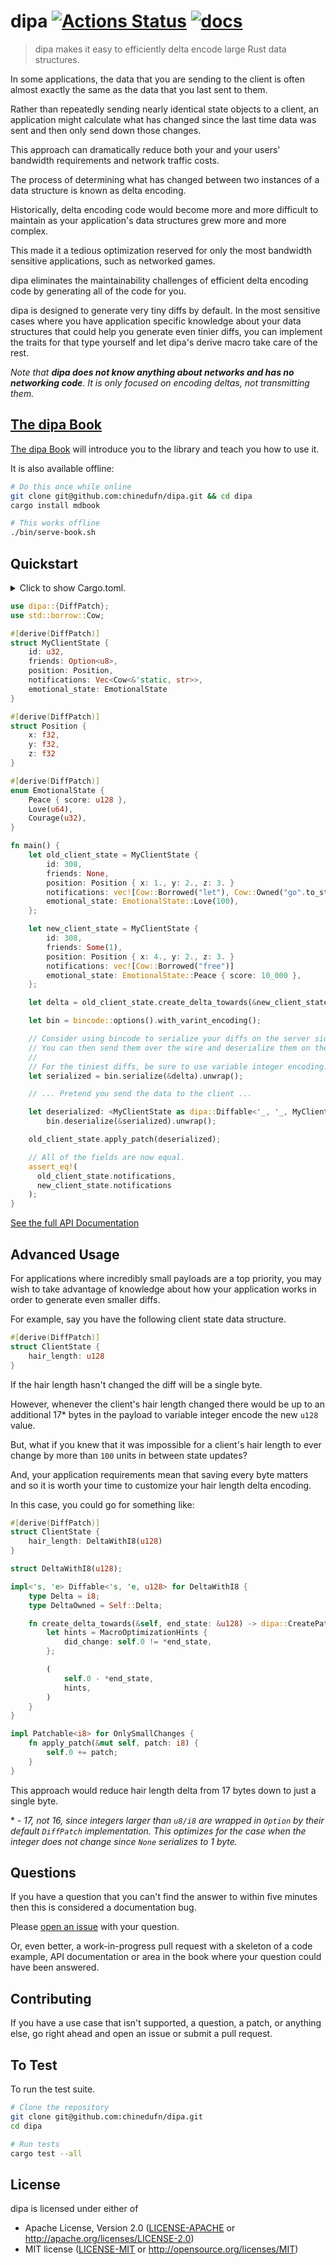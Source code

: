 # dipa [![Actions Status](https://github.com/chinedufn/dipa/workflows/ci/badge.svg)](https://github.com/chinedufn/dipa/actions) [![docs](https://docs.rs/dipa/badge.svg)](https://docs.rs/dipa)

> dipa makes it easy to efficiently delta encode large Rust data structures.

In some applications, the data that you are sending to the client is often almost exactly the same as the data
that you last sent to them.

Rather than repeatedly sending nearly identical state objects to a client, an application might calculate
what has changed since the last time data was sent and then only send down those changes.

This approach can dramatically reduce both your and your users' bandwidth requirements and network traffic
costs.

The process of determining what has changed between two instances of a data structure is known as delta encoding.

Historically, delta encoding code would become more and more difficult to maintain as your application's
data structures grew more and more complex.

This made it a tedious optimization reserved for only the most bandwidth sensitive applications, such as networked
games.

dipa eliminates the maintainability challenges of efficient delta encoding code by generating all of the code for you.

dipa is designed to generate very tiny diffs by default. In the most sensitive cases where you have application specific
knowledge about your data structures that could help you generate even tinier diffs, you can implement the traits
for that type yourself and let dipa's derive macro take care of the rest.

_Note that **dipa does not know anything about networks and has no networking code**.
It is only focused on encoding deltas, not transmitting them._

## [The dipa Book][book]

[The dipa Book][book] will introduce you to the library and teach you how to use it.

It is also available offline:

```sh
# Do this once while online
git clone git@github.com:chinedufn/dipa.git && cd dipa
cargo install mdbook

# This works offline
./bin/serve-book.sh
```

## Quickstart

<details>
<summary>
Click to show Cargo.toml.
</summary>

```toml
[dependencies]

bincode = "1"
dipa = { version = "0.1", features = ["derive"] }
serde = { version = "1", features = ["derive"] }
```
</details>
<p></p>

```rust
use dipa::{DiffPatch};
use std::borrow::Cow;

#[derive(DiffPatch)]
struct MyClientState {
    id: u32,
    friends: Option<u8>,
    position: Position,
    notifications: Vec<Cow<&'static, str>>,
	emotional_state: EmotionalState
}

#[derive(DiffPatch)]
struct Position {
    x: f32,
    y: f32,
    z: f32
}

#[derive(DiffPatch)]
enum EmotionalState {
    Peace { score: u128 },
    Love(u64),
    Courage(u32),
}

fn main() {
    let old_client_state = MyClientState {
        id: 308,
        friends: None,
        position: Position { x: 1., y: 2., z: 3. }
        notifications: vec![Cow::Borrowed("let"), Cow::Owned("go".to_string())],
        emotional_state: EmotionalState::Love(100),
    };

    let new_client_state = MyClientState {
        id: 308,
        friends: Some(1),
        position: Position { x: 4., y: 2., z: 3. }
        notifications: vec![Cow::Borrowed("free")]
        emotional_state: EmotionalState::Peace { score: 10_000 },
    };

    let delta = old_client_state.create_delta_towards(&new_client_state);

    let bin = bincode::options().with_varint_encoding();

    // Consider using bincode to serialize your diffs on the server side.
    // You can then send them over the wire and deserialize them on the client side.
    //
    // For the tiniest diffs, be sure to use variable integer encoding.
    let serialized = bin.serialize(&delta).unwrap();

    // ... Pretend you send the data to the client ...

    let deserialized: <MyClientState as dipa::Diffable<'_, '_, MyClientState>::DeltaOwned = 
        bin.deserialize(&serialized).unwrap();

    old_client_state.apply_patch(deserialized);

    // All of the fields are now equal.
    assert_eq!(
      old_client_state.notifications,
      new_client_state.notifications
    );
}
```

[See the full API Documentation](https://docs.rs/dipa)

## Advanced Usage

For applications where incredibly small payloads are a top priority, you may wish to take advantage of knowledge about how your application works in order to 
generate even smaller diffs.

For example, say you have the following client state data structure.

```rust
#[derive(DiffPatch)]
struct ClientState {
    hair_length: u128
}
```

If the hair length hasn't changed the diff will be a single byte.

However, whenever the client's hair length changed there would be up to an additional 17\* bytes in the payload to variable integer
encode the new `u128` value.

But, what if you knew that it was impossible for a client's hair length to ever change by more than `100` units in between state updates?

And, your application requirements mean that saving every byte matters and so it is worth your time to customize your hair
length delta encoding.

In this case, you could go for something like:

```rust
#[derive(DiffPatch)]
struct ClientState {
    hair_length: DeltaWithI8(u128)
}

struct DeltaWithI8(u128);

impl<'s, 'e> Diffable<'s, 'e, u128> for DeltaWithI8 {
    type Delta = i8;
    type DeltaOwned = Self::Delta;

    fn create_delta_towards(&self, end_state: &u128) -> dipa::CreatePatchTowardsReturn<Self::Delta> {
        let hints = MacroOptimizationHints {
            did_change: self.0 != *end_state,
        };

        (
            self.0 - *end_state,
            hints,
        )
    }
}

impl Patchable<i8> for OnlySmallChanges {
    fn apply_patch(&mut self, patch: i8) {
        self.0 += patch;
    }
}
```

This approach would reduce hair length delta from 17 bytes down to just a single byte.

\* - _17, not 16, since integers larger than `u8/i8` are wrapped in `Option` by their default `DiffPatch` implementation. This optimizes for the case when the integer does not change since `None` serializes to 1 byte._

## Questions

If you have a question that you can't find the answer to within five minutes then this is considered a documentation bug.

Please [open an issue](https://github.com/chinedufn/dipa/issues/new) with your question.

Or, even better, a work-in-progress pull request with a skeleton of a code example,
API documentation or area in the book where your question could have been answered.

## Contributing

If you have a use case that isn't supported, a question, a patch, or anything else, go right ahead and open an issue or submit a pull request.

## To Test

To run the test suite.

```sh
# Clone the repository
git clone git@github.com:chinedufn/dipa.git
cd dipa

# Run tests
cargo test --all
```

## License

dipa is licensed under either of

- Apache License, Version 2.0 ([LICENSE-APACHE][apache] or http://apache.org/licenses/LICENSE-2.0)
- MIT license ([LICENSE-MIT][mit] or http://opensource.org/licenses/MIT)

[book]: https://chinedufn.github.io/dipa
[apache]: ./LICENSE-APACHE
[mit]: ./LICENSE-MIT
